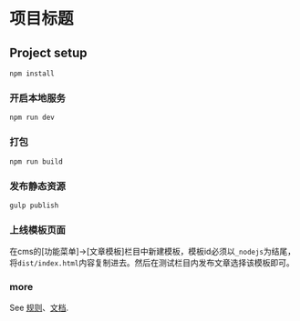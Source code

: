 # 项目标题

## Project setup
```
npm install
```

### 开启本地服务
```
npm run dev
```

### 打包
```
npm run build
```

### 发布静态资源
```
gulp publish
```

### 上线模板页面

在cms的[功能菜单]->[文章模板]栏目中新建模板，模板id必须以`_nodejs`为结尾，将`dist/index.html`内容复制进去。然后在测试栏目内发布文章选择该模板即可。


### more
See [规则](http://doc.ws.netease.com/pages/viewpage.action?pageId=22021105)、[文档](https://g.hz.netease.com/f2e/component/post-template/blob/master/GUIDE.md).
